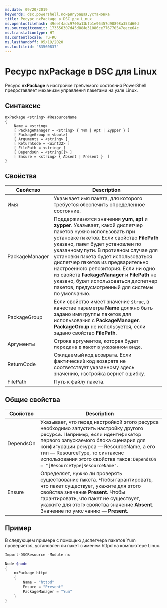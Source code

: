 ```yaml
---
ms.date: 09/20/2019
keywords: dsc,powershell,конфигурация,установка
title: Ресурс nxPackage в DSC для Linux
ms.openlocfilehash: 49eef4adc9700a13bfb1e96457d90898a353d60d
ms.sourcegitcommit: 173556307d45d88de31086ce776770547eece64c
ms.translationtype: HT
ms.contentlocale: ru-RU
ms.lasthandoff: 05/19/2020
ms.locfileid: "83560837"
---
```

# <a name="dsc-for-linux-nxpackage-resource"></a>Ресурс nxPackage в DSC для Linux

Ресурс **nxPackage** в настройке требуемого состояния PowerShell предоставляет механизм управления пакетами на узле Linux.

## <a name="syntax"></a>Синтаксис

```Syntax
nxPackage <string> #ResourceName
{
    Name = <string>
    [ PackageManager = <string> { Yum | Apt | Zypper } ]
    [ PackageGroup = <bool>]
    [ Arguments = <string> ]
    [ ReturnCode = <uint32> ]
    [ FilePath = <string> ]
    [ DependsOn = <string[]> ]
    [ Ensure = <string> { Absent | Present }  ]
}
```

## <a name="properties"></a>Свойства

|Свойство |Description |
|---|---|
|Имя |Указывает имя пакета, для которого требуется обеспечить определенное состояние. |
|PackageManager |Поддерживаются значения **yum**, **apt** и **zypper**. Указывает, какой диспетчер пакетов нужно использовать при установке пакетов. Если свойство **FilePath** указано, пакет будет установлен по указанному пути. В противном случае для установки пакета будет использоваться диспетчер пакетов из предварительно настроенного репозитория. Если ни одно из свойств **PackageManager** и **FilePath** не указано, будет использоваться диспетчер пакетов, предусмотренный для системы по умолчанию. |
|PackageGroup |Если свойство имеет значение `$true`, в качестве параметра **Name** должно быть задано имя группы пакетов для использования с **PackageManager**. **PackageGroup** не используется, если задано свойство **FilePath**. |
|Аргументы |Строка аргументов, которая будет передана в пакет в указанном виде. |
|ReturnCode |Ожидаемый код возврата. Если фактический код возврата не соответствует указанному здесь значению, настройка вернет ошибку. |
|FilePath |Путь к файлу пакета. |

## <a name="common-properties"></a>Общие свойства

|Свойство |Description |
|---|---|
|DependsOn |Указывает, что перед настройкой этого ресурса необходимо запустить настройку другого ресурса. Например, если идентификатор первого запускаемого блока сценария для конфигурации ресурса — ResourceName, а его тип — ResourceType, то синтаксис использования этого свойства таков: `DependsOn = "[ResourceType]ResourceName"`. |
|Ensure |Определяет, нужно ли проверять существование пакета. Чтобы гарантировать, что пакет существует, укажите для этого свойства значение **Present**. Чтобы гарантировать, что пакет не существует, укажите для этого свойства значение **Absent**. Значение по умолчанию — **Present**. |

## <a name="example"></a>Пример

В следующем примере с помощью диспетчера пакетов Yum проверяется, установлен ли пакет с именем httpd на компьютере Linux.

```powershell
Import-DSCResource -Module nx

Node $node
{
    nxPackage httpd
    {
        Name = "httpd"
        Ensure = "Present"
        PackageManager = "Yum"
    }
}
```
